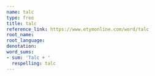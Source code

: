 ```yaml
---
name: talc
type: free
title: talc
reference_link: https://www.etymonline.com/word/talc
root_name: 
root_language: 
denotation: 
word_sums:
- sum: 'Talc + '
  respelling: talc
---
```

